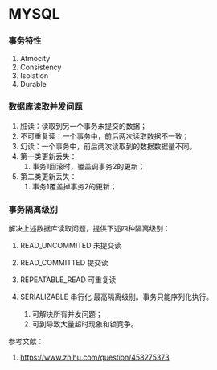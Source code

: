 # MYSQL

### 事务特性
1. Atmocity
2. Consistency
3. Isolation
4. Durable

### 数据库读取并发问题
1. 脏读：读取到另一个事务未提交的数据；
2. 不可重复读：一个事务中，前后两次读取数据不一致；
3. 幻读：一个事务中，前后两次读取到的数据数据量不同。
4. 第一类更新丢失：
   1. 事务1回滚时，覆盖调事务2的更新；
5. 第二类更新丢失：
   1. 事务1覆盖掉事务2的更新；

### 事务隔离级别
解决上述数据库读取问题，提供下述四种隔离级别：
1. READ_UNCOMMITED 未提交读

2. READ_COMMITTED 提交读

3. REPEATABLE_READ 可重复读

4. SERIALIZABLE 串行化
最高隔离级别。事务只能序列化执行。
   1. 可解决所有并发问题；
   2. 可到导致大量超时现象和锁竞争。


参考文献：
1. https://www.zhihu.com/question/458275373